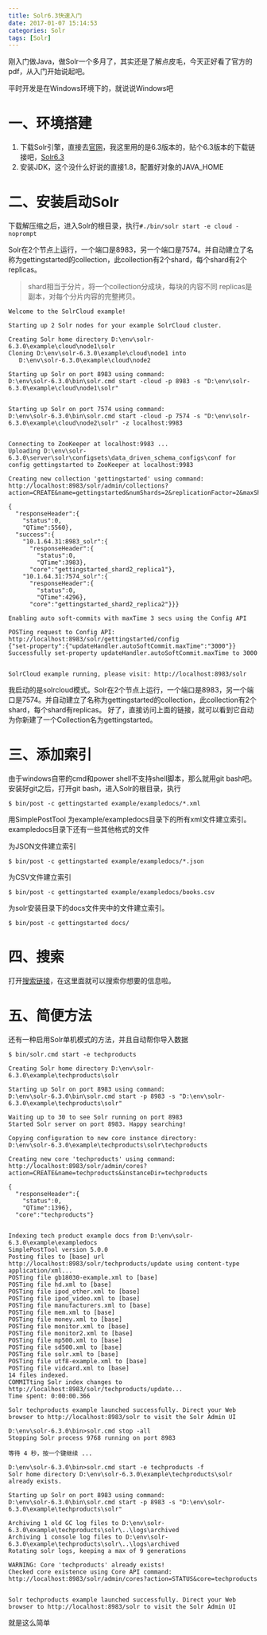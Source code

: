 ```yaml
---
title: Solr6.3快速入门
date: 2017-01-07 15:14:53
categories: Solr
tags: [Solr]
---
```

刚入门做Java，做Solr一个多月了，其实还是了解点皮毛，今天正好看了官方的pdf，从入门开始说起吧。

平时开发是在Windows环境下的，就说说Windows吧
<!-- more -->
# 一、环境搭建
1. 下载Solr引擎，直接去[官网](http://lucene.apache.org/solr/)，我这里用的是6.3版本的，贴个6.3版本的下载链接吧，[Solr6.3](https://mirrors.tuna.tsinghua.edu.cn/apache/lucene/solr/6.3.0/solr-6.3.0.zip)
2. 安装JDK，这个没什么好说的直接1.8，配置好对象的JAVA_HOME

# 二、安装启动Solr
下载解压缩之后，进入Solr的根目录，执行`#./bin/solr start -e cloud -noprompt `

Solr在2个节点上运行，一个端口是8983，另一个端口是7574。并自动建立了名称为gettingstarted的collection，此collection有2个shard，每个shard有2个replicas。
>shard相当于分片，将一个collection分成块，每块的内容不同
>replicas是副本，对每个分片内容的完整拷贝。

```
Welcome to the SolrCloud example!

Starting up 2 Solr nodes for your example SolrCloud cluster.

Creating Solr home directory D:\env\solr-6.3.0\example\cloud\node1\solr
Cloning D:\env\solr-6.3.0\example\cloud\node1 into
   D:\env\solr-6.3.0\example\cloud\node2

Starting up Solr on port 8983 using command:
D:\env\solr-6.3.0\bin\solr.cmd start -cloud -p 8983 -s "D:\env\solr-6.3.0\example\cloud\node1\solr"


Starting up Solr on port 7574 using command:
D:\env\solr-6.3.0\bin\solr.cmd start -cloud -p 7574 -s "D:\env\solr-6.3.0\example\cloud\node2\solr" -z localhost:9983


Connecting to ZooKeeper at localhost:9983 ...
Uploading D:\env\solr-6.3.0\server\solr\configsets\data_driven_schema_configs\conf for config gettingstarted to ZooKeeper at localhost:9983

Creating new collection 'gettingstarted' using command:
http://localhost:8983/solr/admin/collections?action=CREATE&name=gettingstarted&numShards=2&replicationFactor=2&maxShardsPerNode=2&collection.configName=gettingstarted

{
  "responseHeader":{
    "status":0,
    "QTime":5560},
  "success":{
    "10.1.64.31:8983_solr":{
      "responseHeader":{
        "status":0,
        "QTime":3983},
      "core":"gettingstarted_shard2_replica1"},
    "10.1.64.31:7574_solr":{
      "responseHeader":{
        "status":0,
        "QTime":4296},
      "core":"gettingstarted_shard2_replica2"}}}

Enabling auto soft-commits with maxTime 3 secs using the Config API

POSTing request to Config API: http://localhost:8983/solr/gettingstarted/config
{"set-property":{"updateHandler.autoSoftCommit.maxTime":"3000"}}
Successfully set-property updateHandler.autoSoftCommit.maxTime to 3000


SolrCloud example running, please visit: http://localhost:8983/solr
```
我启动的是solrcloud模式。Solr在2个节点上运行，一个端口是8983，另一个端口是7574。并自动建立了名称为gettingstarted的collection，此collection有2个shard，每个shard有replicas。 好了，直接访问上面的链接，就可以看到它自动为你新建了一个Collection名为gettingstarted。

# 三、添加索引
由于windows自带的cmd和power shell不支持shell脚本，那么就用git bash吧。安装好git之后，打开git bash，进入Solr的根目录，执行

```
$ bin/post -c gettingstarted example/exampledocs/*.xml
```
用SimplePostTool 为example/exampledocs目录下的所有xml文件建立索引。exampledocs目录下还有一些其他格式的文件

为JSON文件建立索引
```
$ bin/post -c gettingstarted example/exampledocs/*.json
```
为CSV文件建立索引
```
$ bin/post -c gettingstarted example/exampledocs/books.csv
```
为solr安装目录下的docs文件夹中的文件建立索引。 
```
$ bin/post -c gettingstarted docs/
```

# 四、搜索
打开[搜索链接](http://localhost:8983/solr/#/gettingstarted/query)，在这里面就可以搜索你想要的信息啦。



# 五、简便方法
还有一种启用Solr单机模式的方法，并且自动帮你导入数据
```
$ bin/solr.cmd start -e techproducts
```
```
Creating Solr home directory D:\env\solr-6.3.0\example\techproducts\solr

Starting up Solr on port 8983 using command:
D:\env\solr-6.3.0\bin\solr.cmd start -p 8983 -s "D:\env\solr-6.3.0\example\techproducts\solr"

Waiting up to 30 to see Solr running on port 8983
Started Solr server on port 8983. Happy searching!

Copying configuration to new core instance directory:
D:\env\solr-6.3.0\example\techproducts\solr\techproducts

Creating new core 'techproducts' using command:
http://localhost:8983/solr/admin/cores?action=CREATE&name=techproducts&instanceDir=techproducts

{
  "responseHeader":{
    "status":0,
    "QTime":1396},
  "core":"techproducts"}


Indexing tech product example docs from D:\env\solr-6.3.0\example\exampledocs
SimplePostTool version 5.0.0
Posting files to [base] url http://localhost:8983/solr/techproducts/update using content-type application/xml...
POSTing file gb18030-example.xml to [base]
POSTing file hd.xml to [base]
POSTing file ipod_other.xml to [base]
POSTing file ipod_video.xml to [base]
POSTing file manufacturers.xml to [base]
POSTing file mem.xml to [base]
POSTing file money.xml to [base]
POSTing file monitor.xml to [base]
POSTing file monitor2.xml to [base]
POSTing file mp500.xml to [base]
POSTing file sd500.xml to [base]
POSTing file solr.xml to [base]
POSTing file utf8-example.xml to [base]
POSTing file vidcard.xml to [base]
14 files indexed.
COMMITting Solr index changes to http://localhost:8983/solr/techproducts/update...
Time spent: 0:00:00.366

Solr techproducts example launched successfully. Direct your Web browser to http://localhost:8983/solr to visit the Solr Admin UI

D:\env\solr-6.3.0\bin>solr.cmd stop -all
Stopping Solr process 9768 running on port 8983

等待 4 秒，按一个键继续 ...

D:\env\solr-6.3.0\bin>solr.cmd start -e techproducts -f
Solr home directory D:\env\solr-6.3.0\example\techproducts\solr already exists.

Starting up Solr on port 8983 using command:
D:\env\solr-6.3.0\bin\solr.cmd start -p 8983 -s "D:\env\solr-6.3.0\example\techproducts\solr"

Archiving 1 old GC log files to D:\env\solr-6.3.0\example\techproducts\solr\..\logs\archived
Archiving 1 console log files to D:\env\solr-6.3.0\example\techproducts\solr\..\logs\archived
Rotating solr logs, keeping a max of 9 generations

WARNING: Core 'techproducts' already exists!
Checked core existence using Core API command:
http://localhost:8983/solr/admin/cores?action=STATUS&core=techproducts


Solr techproducts example launched successfully. Direct your Web browser to http://localhost:8983/solr to visit the Solr Admin UI
```
就是这么简单
